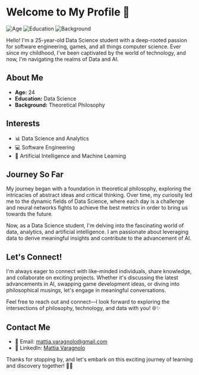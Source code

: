 
# Welcome to My Profile 👋

![Age](https://img.shields.io/badge/Age-25-blueviolet)
![Education](https://img.shields.io/badge/Education-Data%20Science-brightgreen)
![Background](https://img.shields.io/badge/Background-Theoretical%20Philosophy-lightgrey)

Hello! I'm a 25-year-old Data Science student with a deep-rooted passion for software engineering, games, and all things computer science. Ever since my childhood, I've been captivated by the world of technology, and now, I'm navigating the realms of Data and AI.

## About Me

- **Age:** 24
- **Education:** Data Science
- **Background:** Theoretical Philosophy

## Interests

- 📊 Data Science and Analytics
- 💻 Software Engineering
- 🧠 Artificial Intelligence and Machine Learning

## Journey So Far

My journey began with a foundation in theoretical philosophy, exploring the intricacies of abstract ideas and critical thinking. Over time, my curiosity led me to the dynamic fields of Data Science, where each day is a challenge and neural networks fights to achieve the best metrics in order to bring us towards the future.

Now, as a Data Science student, I'm delving into the fascinating world of data, analytics, and artificial intelligence. I am passionate about leveraging data to derive meaningful insights and contribute to the advancement of AI.

## Let's Connect!

I'm always eager to connect with like-minded individuals, share knowledge, and collaborate on exciting projects. Whether it's discussing the latest advancements in AI, swapping game development ideas, or diving into philosophical musings, let's engage in meaningful conversations.

Feel free to reach out and connect—I look forward to exploring the intersections of philosophy, technology, and data with you! 🌐✨

## Contact Me

- 📧 Email: mattia.varagnolo@gmail.com
- 💼 LinkedIn: [Mattia Varagnolo](https://www.linkedin.com/in/mattiavaragnolo/)

Thanks for stopping by, and let's embark on this exciting journey of learning and discovery together! 🚀✨
